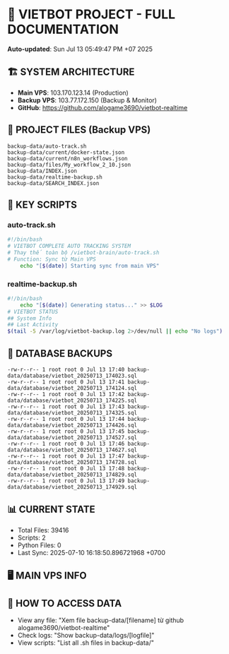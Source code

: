 # 🤖 VIETBOT PROJECT - FULL DOCUMENTATION
**Auto-updated**: Sun Jul 13 05:49:47 PM +07 2025

## 🏗️ SYSTEM ARCHITECTURE
- **Main VPS**: 103.170.123.14 (Production)
- **Backup VPS**: 103.77.172.150 (Backup & Monitor)
- **GitHub**: https://github.com/alogame3690/vietbot-realtime

## 📁 PROJECT FILES (Backup VPS)
```
backup-data/auto-track.sh
backup-data/current/docker-state.json
backup-data/current/n8n_workflows.json
backup-data/files/My_workflow_2_10.json
backup-data/INDEX.json
backup-data/realtime-backup.sh
backup-data/SEARCH_INDEX.json
```

## 🔧 KEY SCRIPTS
### auto-track.sh
```bash
#!/bin/bash
# VIETBOT COMPLETE AUTO TRACKING SYSTEM
# Thay thế toàn bộ /vietbot-brain/auto-track.sh
# Function: Sync từ Main VPS
    echo "[$(date)] Starting sync from main VPS"
```
### realtime-backup.sh
```bash
#!/bin/bash
    echo "[$(date)] Generating status..." >> $LOG
# VIETBOT STATUS
## System Info
## Last Activity
$(tail -5 /var/log/vietbot-backup.log 2>/dev/null || echo "No logs")
```

## 💾 DATABASE BACKUPS
```
-rw-r--r-- 1 root root 0 Jul 13 17:40 backup-data/database/vietbot_20250713_174023.sql
-rw-r--r-- 1 root root 0 Jul 13 17:41 backup-data/database/vietbot_20250713_174124.sql
-rw-r--r-- 1 root root 0 Jul 13 17:42 backup-data/database/vietbot_20250713_174225.sql
-rw-r--r-- 1 root root 0 Jul 13 17:43 backup-data/database/vietbot_20250713_174325.sql
-rw-r--r-- 1 root root 0 Jul 13 17:44 backup-data/database/vietbot_20250713_174426.sql
-rw-r--r-- 1 root root 0 Jul 13 17:45 backup-data/database/vietbot_20250713_174527.sql
-rw-r--r-- 1 root root 0 Jul 13 17:46 backup-data/database/vietbot_20250713_174627.sql
-rw-r--r-- 1 root root 0 Jul 13 17:47 backup-data/database/vietbot_20250713_174728.sql
-rw-r--r-- 1 root root 0 Jul 13 17:48 backup-data/database/vietbot_20250713_174829.sql
-rw-r--r-- 1 root root 0 Jul 13 17:49 backup-data/database/vietbot_20250713_174929.sql
```

## 📊 CURRENT STATE
- Total Files: 39416
- Scripts: 2
- Python Files: 0
- Last Sync: 2025-07-10 16:18:50.896721968 +0700

## 🖥️ MAIN VPS INFO


## 🚨 HOW TO ACCESS DATA
- View any file: "Xem file backup-data/[filename] từ github alogame3690/vietbot-realtime"
- Check logs: "Show backup-data/logs/[logfile]"
- View scripts: "List all .sh files in backup-data/"

